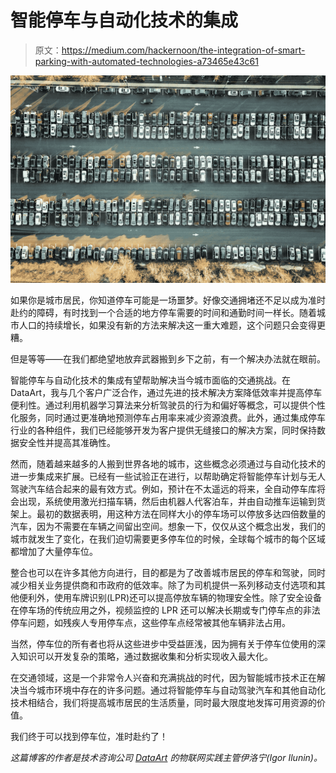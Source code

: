 # 智能停车与自动化技术的集成

> 原文：<https://medium.com/hackernoon/the-integration-of-smart-parking-with-automated-technologies-a73465e43c61>

![](img/61e31688a4257059024c6e746f011e64.png)

如果你是城市居民，你知道停车可能是一场噩梦。好像交通拥堵还不足以成为准时赴约的障碍，有时找到一个合适的地方停车需要的时间和通勤时间一样长。随着城市人口的持续增长，如果没有新的方法来解决这一重大难题，这个问题只会变得更糟。

但是等等——在我们都绝望地放弃武器搬到乡下之前，有一个解决办法就在眼前。

智能停车与自动化技术的集成有望帮助解决当今城市面临的交通挑战。在 DataArt，我与几个客户广泛合作，通过先进的技术解决方案降低效率并提高停车便利性。通过利用机器学习算法来分析驾驶员的行为和偏好等概念，可以提供个性化服务，同时通过更准确地预测停车占用率来减少资源浪费。此外，通过集成停车行业的各种组件，我们已经能够开发为客户提供无缝接口的解决方案，同时保持数据安全性并提高其准确性。

然而，随着越来越多的人搬到世界各地的城市，这些概念必须通过与自动化技术的进一步集成来扩展。已经有一些试验正在进行，以帮助确定将智能停车计划与无人驾驶汽车结合起来的最有效方式。例如，预计在不太遥远的将来，全自动停车库将会出现，系统使用激光扫描车辆，然后由机器人代客泊车，并由自动推车运输到货架上。最初的数据表明，用这种方法在同样大小的停车场可以停放多达四倍数量的汽车，因为不需要在车辆之间留出空间。想象一下，仅仅从这个概念出发，我们的城市就发生了变化，在我们迫切需要更多停车位的时候，全球每个城市的每个区域都增加了大量停车位。

整合也可以在许多其他方向进行，目的都是为了改善城市居民的停车和驾驶，同时减少相关业务提供商和市政府的低效率。除了为司机提供一系列移动支付选项和其他便利外，使用车牌识别(LPR)还可以提高停放车辆的物理安全性。除了安全设备在停车场的传统应用之外，视频监控的 LPR 还可以解决长期或专门停车点的非法停车问题，如残疾人专用停车点，这些停车点经常被其他车辆非法占用。

当然，停车位的所有者也将从这些进步中受益匪浅，因为拥有关于停车位使用的深入知识可以开发复杂的策略，通过数据收集和分析实现收入最大化。

在交通领域，这是一个非常令人兴奋和充满挑战的时代，因为智能城市技术正在解决当今城市环境中存在的许多问题。通过将智能停车与自动驾驶汽车和其他自动化技术相结合，我们将提高城市居民的生活质量，同时最大限度地发挥可用资源的价值。

我们终于可以找到停车位，准时赴约了！

*这篇博客的作者是技术咨询公司* [*DataArt*](http://dataart.com) *的物联网实践主管伊洛宁(Igor Ilunin)。*